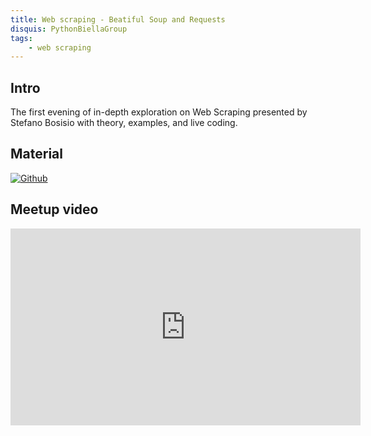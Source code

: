 ```yaml
---
title: Web scraping - Beatiful Soup and Requests
disquis: PythonBiellaGroup
tags:
    - web scraping
---
```


## Intro

The first evening of in-depth exploration on Web Scraping presented by Stefano Bosisio with theory, examples, and live coding.

## Material

[![Github](https://img.shields.io/badge/GitHub-181717.svg?style=for-the-badge&logo=GitHub&logoColor=white)](https://github.com/PythonBiellaGroup/MaterialeSerate/tree/master/webScraping)

## Meetup video

<iframe width="560" height="315" src="https://www.youtube.com/embed/NT3wY3YiaQA" title="YouTube video player" frameborder="0" allow="accelerometer; autoplay; clipboard-write; encrypted-media; gyroscope; picture-in-picture; web-share" allowfullscreen></iframe>
